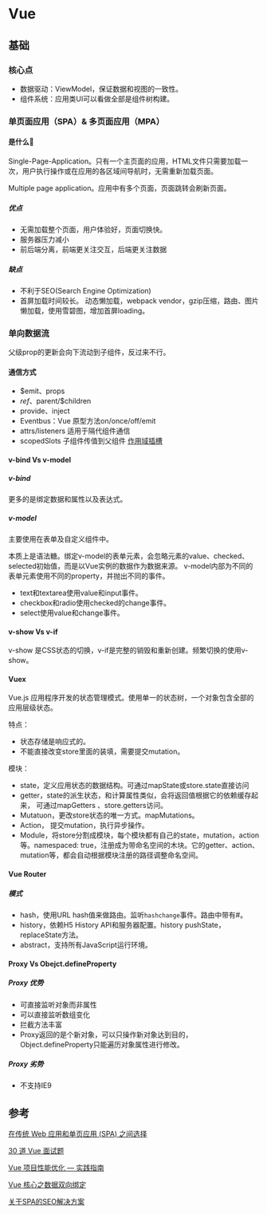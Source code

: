 # Vue

## 基础

### 核心点

- 数据驱动：ViewModel，保证数据和视图的一致性。
- 组件系统：应用类UI可以看做全部是组件树构建。

### 单页面应用（SPA）& 多页面应用（MPA）

#### 是什么🤔

Single-Page-Application。只有一个主页面的应用，HTML文件只需要加载一次，用户执行操作或在应用的各区域间导航时，无需重新加载页面。

Multiple page application。应用中有多个页面，页面跳转会刷新页面。

##### 优点

- 无需加载整个页面，用户体验好，页面切换快。
- 服务器压力减小
- 前后端分离，前端更关注交互，后端更关注数据

##### 缺点

- 不利于SEO(Search Engine Optimization)
- 首屏加载时间较长。 动态懒加载，webpack vendor，gzip压缩，路由、图片懒加载，使用雪碧图，增加首屏loading。

### 单向数据流

父级prop的更新会向下流动到子组件，反过来不行。

#### 通信方式

- $emit、props
- $ref、$parent/$children
- provide、inject
- Eventbus：Vue 原型方法on/once/off/emit
- attrs/listeners 适用于隔代组件通信
- scopedSlots 子组件传值到父组件 [作用域插槽](https://cn.vuejs.org/v2/guide/components-slots.html#%E4%BD%9C%E7%94%A8%E5%9F%9F%E6%8F%92%E6%A7%BD)

#### v-bind Vs v-model

##### v-bind

更多的是绑定数据和属性以及表达式。

##### v-model

主要使用在表单及自定义组件中。

本质上是语法糖。绑定v-model的表单元素，会忽略元素的value、checked、selected初始值，而是以Vue实例的数据作为数据来源。
v-model内部为不同的表单元素使用不同的property，并抛出不同的事件。

- text和textarea使用value和input事件。
- checkbox和radio使用checked的change事件。
- select使用value和change事件。

#### v-show Vs v-if

v-show 是CSS状态的切换，v-if是完整的销毁和重新创建。频繁切换的使用v-show。

#### Vuex

Vue.js 应用程序开发的状态管理模式。使用单一的状态树，一个对象包含全部的应用层级状态。

特点：

- 状态存储是响应式的。
- 不能直接改变store里面的装填，需要提交mutation。

模块：

- state，定义应用状态的数据结构。可通过mapState或store.state直接访问
- getter，state的派生状态，和计算属性类似，会将返回值根据它的依赖缓存起来， 可通过mapGetters 、store.getters访问。
- Mutatuon，更改store状态的唯一方式。mapMutations。
- Action， 提交mutation，执行异步操作。
- Module，将store分割成模块，每个模块都有自己的state，mutation，action等。namespaced: true，注册成为带命名空间的木块。它的getter、action、mutation等，都会自动根据模块注册的路径调整命名空间。

#### Vue Router

##### 模式

- hash，使用URL hash值来做路由。监听`hashchange`事件。路由中带有#。
- history，依赖H5 History API和服务器配置。history pushState，replaceState方法。
- abstract，支持所有JavaScript运行环境。

#### Proxy Vs Obejct.defineProperty

##### Proxy 优势

- 可直接监听对象而非属性
- 可以直接监听数组变化
- 拦截方法丰富
- Proxy返回的是个新对象，可以只操作新对象达到目的，Object.defineProperty只能遍历对象属性进行修改。

##### Proxy 劣势

- 不支持IE9

## 参考

[在传统 Web 应用和单页应用 (SPA) 之间选择](https://docs.microsoft.com/zh-cn/dotnet/architecture/modern-web-apps-azure/choose-between-traditional-web-and-single-page-apps)

[30 道 Vue 面试题](https://juejin.im/post/5d59f2a451882549be53b170#heading-1)

[Vue 项目性能优化 — 实践指南](https://juejin.im/post/5d548b83f265da03ab42471d)

[Vue 核心之数据双向绑定](https://juejin.im/post/5d421bcf6fb9a06af23853f1)

<!-- [![zxl](https://github-readme-stats.vercel.app/api?username=snowtreetree)](https://github.com/snowtreetree) -->

[关于SPA的SEO解决方案](https://medium.com/@keshidong.dev/%E5%85%B3%E4%BA%8Espa%E7%9A%84seo%E4%BC%98%E5%8C%96%E6%96%B9%E6%A1%88-2639a63361ad)